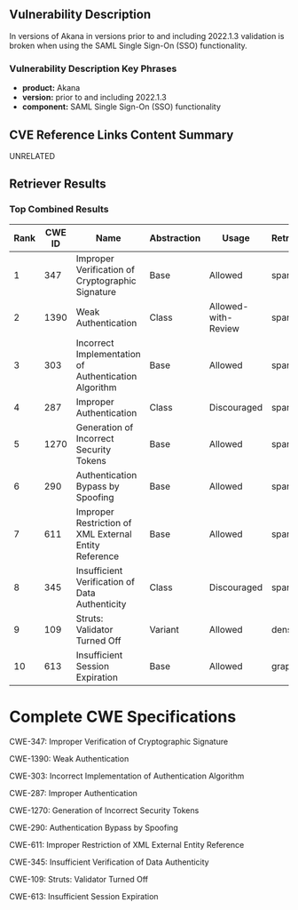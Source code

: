 ## Vulnerability Description
In versions of Akana in versions prior to and including 2022.1.3 validation is broken when using the SAML Single Sign-On (SSO) functionality.

### Vulnerability Description Key Phrases
- **product:** Akana
- **version:** prior to and including 2022.1.3
- **component:** SAML Single Sign-On (SSO) functionality

## CVE Reference Links Content Summary
UNRELATED

## Retriever Results

### Top Combined Results

| Rank | CWE ID | Name | Abstraction | Usage  | Retrievers | Individual Scores |
|------|--------|------|-------------|-------|------------|-------------------|
| 1 | 347 | Improper Verification of Cryptographic Signature | Base | Allowed | sparse | 0.054 |
| 2 | 1390 | Weak Authentication | Class | Allowed-with-Review | sparse | 0.054 |
| 3 | 303 | Incorrect Implementation of Authentication Algorithm | Base | Allowed | sparse | 0.051 |
| 4 | 287 | Improper Authentication | Class | Discouraged | sparse | 0.050 |
| 5 | 1270 | Generation of Incorrect Security Tokens | Base | Allowed | sparse | 0.048 |
| 6 | 290 | Authentication Bypass by Spoofing | Base | Allowed | sparse | 0.048 |
| 7 | 611 | Improper Restriction of XML External Entity Reference | Base | Allowed | sparse | 0.047 |
| 8 | 345 | Insufficient Verification of Data Authenticity | Class | Discouraged | sparse | 0.046 |
| 9 | 109 | Struts: Validator Turned Off | Variant | Allowed | dense | 0.378 |
| 10 | 613 | Insufficient Session Expiration | Base | Allowed | graph | 0.002 |



# Complete CWE Specifications

CWE-347: Improper Verification of Cryptographic Signature

CWE-1390: Weak Authentication

CWE-303: Incorrect Implementation of Authentication Algorithm

CWE-287: Improper Authentication

CWE-1270: Generation of Incorrect Security Tokens

CWE-290: Authentication Bypass by Spoofing

CWE-611: Improper Restriction of XML External Entity Reference

CWE-345: Insufficient Verification of Data Authenticity

CWE-109: Struts: Validator Turned Off

CWE-613: Insufficient Session Expiration